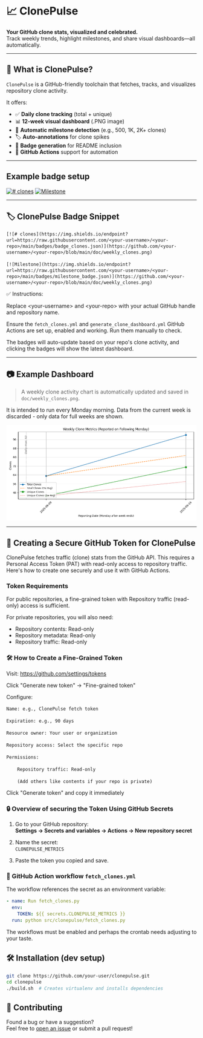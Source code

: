 # 📈 ClonePulse

**Your GitHub clone stats, visualized and celebrated.**  
Track weekly trends, highlight milestones, and share visual dashboards—all automatically.

---

## 🚀 What is ClonePulse?

`ClonePulse` is a GitHub-friendly toolchain that fetches, tracks, and visualizes repository clone activity.

It offers:

- ✅ **Daily clone tracking** (total + unique)
- 📊 **12-week visual dashboard** (.PNG image)
- 📌 **Automatic milestone detection** (e.g., 500, 1K, 2K+ clones)
- 🏷️ **Auto-annotations** for clone spikes
- 🏁 **Badge generation** for README inclusion
- 🤖 **GitHub Actions** support for automation

---

## Example badge setup

[![# clones](https://img.shields.io/endpoint?url=https://raw.githubusercontent.com/per2jensen/clonepulse/main/badges/badge_clones.json)](https://github.com/per2jensen/clonepulse/blob/main/doc/weekly_clones.png)
[![Milestone](https://img.shields.io/endpoint?url=https://raw.githubusercontent.com/per2jensen/clonepulse/main/badges/milestone_badge.json)](https://github.com/per2jensen/dar-backup/blob/main/doc/weekly_clones.png)

---

## 🏷️ ClonePulse Badge Snippet

```text
[![# clones](https://img.shields.io/endpoint?url=https://raw.githubusercontent.com/<your-username>/<your-repo>/main/badges/badge_clones.json)](https://github.com/<your-username>/<your-repo>/blob/main/doc/weekly_clones.png)

[![Milestone](https://img.shields.io/endpoint?url=https://raw.githubusercontent.com/<your-username>/<your-repo>/main/badges/milestone_badge.json)](https://github.com/<your-username>/<your-repo>/blob/main/doc/weekly_clones.png)
```

✅ Instructions:

Replace \<your-username\> and \<your-repo\> with your actual GitHub handle and repository name.

Ensure the `fetch_clones.yml` and `generate_clone_dashboard.yml` GitHub Actions are set up, enabled and working. Run them manually to check.

The badges will auto-update based on your repo's clone activity, and clicking the badges will show the latest dashboard.

---

## 📷 Example Dashboard

> A weekly clone activity chart is automatically updated and saved in `doc/weekly_clones.png`.

It is intended to run every Monday morning. Data from the current week is discarded - only data for full weeks are shown.

![Clone Dashboard Example](doc/weekly_clones.png)

---

## 🔐 Creating a Secure GitHub Token for ClonePulse

ClonePulse fetches traffic (clone) stats from the GitHub API. This requires a Personal Access Token (PAT) with read-only access to repository traffic. Here's how to create one securely and use it with GitHub Actions.

### Token Requirements

For public repositories, a fine-grained token with Repository traffic (read-only) access is sufficient.

For private repositories, you will also need:

- Repository contents: Read-only
- Repository metadata: Read-only
- Repository traffic: Read-only

### 🛠️ How to Create a Fine-Grained Token

Visit: https://github.com/settings/tokens

Click "Generate new token" → "Fine-grained token"

Configure:

    Name: e.g., ClonePulse fetch token

    Expiration: e.g., 90 days

    Resource owner: Your user or organization

    Repository access: Select the specific repo

    Permissions:

        Repository traffic: Read-only

        (Add others like contents if your repo is private)

Click "Generate token" and copy it immediately

### 🔒 Overview of securing the Token Using GitHub Secrets

1. Go to your GitHub repository:  
   **Settings → Secrets and variables → Actions → New repository secret**

2. Name the secret:  
   `CLONEPULSE_METRICS`

3. Paste the token you copied and save.

### 🚀 GitHub Action workflow `fetch_clones.yml`

The workflow references the secret as an environment variable:

```yaml
- name: Run fetch_clones.py
  env:
    TOKEN: ${{ secrets.CLONEPULSE_METRICS }}
  run: python src/clonepulse/fetch_clones.py
```

The workflows must be enabled and perhaps the crontab needs adjusting to your taste.

## 🛠️ Installation (dev setup)

```bash
git clone https://github.com/your-user/clonepulse.git
cd clonepulse
./build.sh  # Creates virtualenv and installs dependencies
```

## 🤝 Contributing

Found a bug or have a suggestion?  
Feel free to [open an issue](https://github.com/your-user/clonepulse/issues) or submit a pull request!
